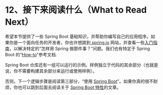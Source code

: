 # 12、接下来阅读什么（What to Read Next）

希望本节提供了一些 Spring Boot 基础知识，并帮助你编写自己的应用程序。如果你是一个面向任务的开发者，你也许想跳到[ spring.io](https://spring.io/) 网站，并查看一些[入门指南](https://spring.io/guides/)，以解决特定的“怎样用 Spring 做那件事？”问题。我们也有特定于 Spring Boot 的“[How-to](https://docs.spring.io/spring-boot/docs/2.3.12.RELEASE/reference/html/howto.html#howto)”参考文档.

Spring Boot 仓库还有一组可以运行的示例。样例独立于代码的其余部分（也就是说，你不需要构建其余部分来运行或使用样例）。

否则，下一个逻辑步骤是阅读第三部分，“使用 [Spring Boot](https://docs.spring.io/spring-boot/docs/2.3.12.RELEASE/reference/html/using-spring-boot.html#using-boot)”。如果你真的很不耐烦，你也可以跳到后面去阅读关于 [Spring Boot 特性](https://docs.spring.io/spring-boot/docs/2.3.12.RELEASE/reference/html/spring-boot-features.html#boot-features)的文章。
